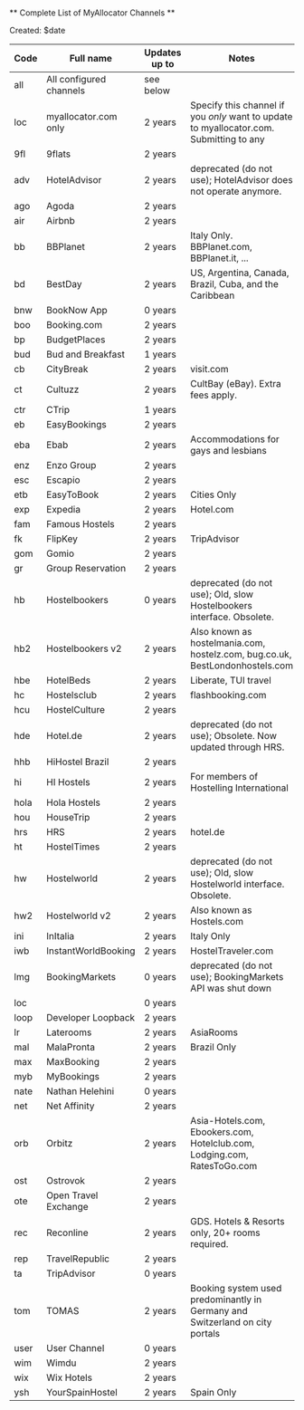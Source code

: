 ###

** Complete List of MyAllocator Channels **

Created: $date

| Code | Full name | Updates up to | Notes |
| ---- | --------- | ------------- | ----- |
| all | All configured channels   | see below |
| loc | myallocator.com only | 2 years | Specify this channel if you _only_ want to update to myallocator.com. Submitting to any
| 9fl | 9flats | 2 years |  |
| adv | HotelAdvisor | 2 years | deprecated (do not use); HotelAdvisor does not operate anymore. |
| ago | Agoda | 2 years |  |
| air | Airbnb | 2 years |  |
| bb | BBPlanet | 2 years | Italy Only. BBPlanet.com, BBPlanet.it, ... |
| bd | BestDay | 2 years | US, Argentina, Canada, Brazil, Cuba, and the Caribbean |
| bnw | BookNow App | 0 years |  |
| boo | Booking.com | 2 years |  |
| bp | BudgetPlaces | 2 years |  |
| bud | Bud and Breakfast | 1 years |  |
| cb | CityBreak | 2 years | visit.com |
| ct | Cultuzz | 2 years | CultBay (eBay). Extra fees apply. |
| ctr | CTrip | 1 years |  |
| eb | EasyBookings | 2 years |  |
| eba | Ebab | 2 years | Accommodations for gays and lesbians |
| enz | Enzo Group | 2 years |  |
| esc | Escapio | 2 years |  |
| etb | EasyToBook | 2 years | Cities Only |
| exp | Expedia | 2 years | Hotel.com |
| fam | Famous Hostels | 2 years |  |
| fk | FlipKey | 2 years | TripAdvisor |
| gom | Gomio | 2 years |  |
| gr | Group Reservation | 2 years |  |
| hb | Hostelbookers | 0 years | deprecated (do not use); Old, slow Hostelbookers interface. Obsolete. |
| hb2 | Hostelbookers v2 | 2 years | Also known as hostelmania.com, hostelz.com, bug.co.uk, BestLondonhostels.com |
| hbe | HotelBeds | 2 years | Liberate, TUI travel |
| hc | Hostelsclub | 2 years | flashbooking.com |
| hcu | HostelCulture | 2 years |  |
| hde | Hotel.de | 2 years | deprecated (do not use); Obsolete. Now updated through HRS. |
| hhb | HiHostel Brazil | 2 years |  |
| hi | HI Hostels | 2 years | For members of Hostelling International |
| hola | Hola Hostels | 2 years |  |
| hou | HouseTrip | 2 years |  |
| hrs | HRS | 2 years | hotel.de |
| ht | HostelTimes | 2 years |  |
| hw | Hostelworld | 2 years | deprecated (do not use); Old, slow Hostelworld interface. Obsolete. |
| hw2 | Hostelworld v2 | 2 years | Also known as Hostels.com |
| ini | InItalia | 2 years | Italy Only |
| iwb | InstantWorldBooking | 2 years | HostelTraveler.com |
| lmg | BookingMarkets | 0 years | deprecated (do not use); BookingMarkets API was shut down |
| loc |  | 0 years |  |
| loop | Developer Loopback | 2 years |  |
| lr | Laterooms | 2 years | AsiaRooms |
| mal | MalaPronta | 2 years | Brazil Only |
| max | MaxBooking | 2 years |  |
| myb | MyBookings | 2 years |  |
| nate | Nathan Helehini | 0 years |  |
| net | Net Affinity | 2 years |  |
| orb | Orbitz | 2 years | Asia-Hotels.com, Ebookers.com, Hotelclub.com, Lodging.com, RatesToGo.com |
| ost | Ostrovok | 2 years |  |
| ote | Open Travel Exchange | 2 years |  |
| rec | Reconline | 2 years | GDS. Hotels &amp; Resorts only, 20+ rooms required. |
| rep | TravelRepublic | 2 years |  |
| ta | TripAdvisor | 0 years |  |
| tom | TOMAS | 2 years | Booking system used predominantly in Germany and Switzerland on city portals |
| user | User Channel | 0 years |  |
| wim | Wimdu | 2 years |  |
| wix | Wix Hotels | 2 years |  |
| ysh | YourSpainHostel | 2 years | Spain Only |

